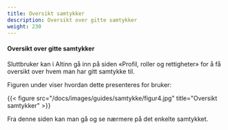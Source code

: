 ```yaml
---
title: Oversikt samtykker
description: Oversikt over gitte samtykker
weight: 230
---
```


#### Oversikt over gitte samtykker

Sluttbruker kan i Altinn gå inn på siden «Profil, roller og rettigheter» for å
få oversikt over hvem man har gitt samtykke til.  

Figuren under viser hvordan dette presenteres for bruker:

{{< figure src="/docs/images/guides/samtykke/figur4.jpg" title="Oversikt samtykker" >}}

Fra denne siden kan man gå og se nærmere på det enkelte samtykket.
